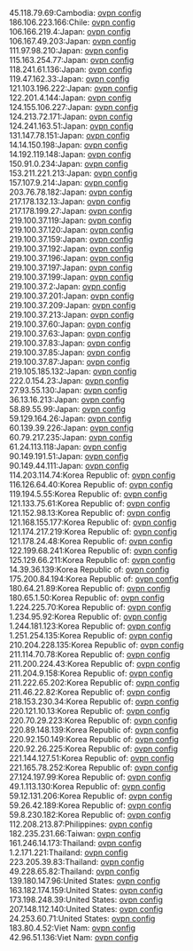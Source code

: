45.118.79.69:Cambodia: [ovpn config](vpn/45_118_79_69.ovpn)  
186.106.223.166:Chile: [ovpn config](vpn/186_106_223_166.ovpn)  
106.166.219.4:Japan: [ovpn config](vpn/106_166_219_4.ovpn)  
106.167.49.203:Japan: [ovpn config](vpn/106_167_49_203.ovpn)  
111.97.98.210:Japan: [ovpn config](vpn/111_97_98_210.ovpn)  
115.163.254.77:Japan: [ovpn config](vpn/115_163_254_77.ovpn)  
118.241.61.136:Japan: [ovpn config](vpn/118_241_61_136.ovpn)  
119.47.162.33:Japan: [ovpn config](vpn/119_47_162_33.ovpn)  
121.103.196.222:Japan: [ovpn config](vpn/121_103_196_222.ovpn)  
122.201.4.144:Japan: [ovpn config](vpn/122_201_4_144.ovpn)  
124.155.106.227:Japan: [ovpn config](vpn/124_155_106_227.ovpn)  
124.213.72.171:Japan: [ovpn config](vpn/124_213_72_171.ovpn)  
124.241.163.51:Japan: [ovpn config](vpn/124_241_163_51.ovpn)  
131.147.78.151:Japan: [ovpn config](vpn/131_147_78_151.ovpn)  
14.14.150.198:Japan: [ovpn config](vpn/14_14_150_198.ovpn)  
14.192.119.148:Japan: [ovpn config](vpn/14_192_119_148.ovpn)  
150.91.0.234:Japan: [ovpn config](vpn/150_91_0_234.ovpn)  
153.211.221.213:Japan: [ovpn config](vpn/153_211_221_213.ovpn)  
157.107.9.214:Japan: [ovpn config](vpn/157_107_9_214.ovpn)  
203.76.78.182:Japan: [ovpn config](vpn/203_76_78_182.ovpn)  
217.178.132.13:Japan: [ovpn config](vpn/217_178_132_13.ovpn)  
217.178.199.27:Japan: [ovpn config](vpn/217_178_199_27.ovpn)  
219.100.37.119:Japan: [ovpn config](vpn/219_100_37_119.ovpn)  
219.100.37.120:Japan: [ovpn config](vpn/219_100_37_120.ovpn)  
219.100.37.159:Japan: [ovpn config](vpn/219_100_37_159.ovpn)  
219.100.37.192:Japan: [ovpn config](vpn/219_100_37_192.ovpn)  
219.100.37.196:Japan: [ovpn config](vpn/219_100_37_196.ovpn)  
219.100.37.197:Japan: [ovpn config](vpn/219_100_37_197.ovpn)  
219.100.37.199:Japan: [ovpn config](vpn/219_100_37_199.ovpn)  
219.100.37.2:Japan: [ovpn config](vpn/219_100_37_2.ovpn)  
219.100.37.201:Japan: [ovpn config](vpn/219_100_37_201.ovpn)  
219.100.37.209:Japan: [ovpn config](vpn/219_100_37_209.ovpn)  
219.100.37.213:Japan: [ovpn config](vpn/219_100_37_213.ovpn)  
219.100.37.60:Japan: [ovpn config](vpn/219_100_37_60.ovpn)  
219.100.37.63:Japan: [ovpn config](vpn/219_100_37_63.ovpn)  
219.100.37.83:Japan: [ovpn config](vpn/219_100_37_83.ovpn)  
219.100.37.85:Japan: [ovpn config](vpn/219_100_37_85.ovpn)  
219.100.37.87:Japan: [ovpn config](vpn/219_100_37_87.ovpn)  
219.105.185.132:Japan: [ovpn config](vpn/219_105_185_132.ovpn)  
222.0.154.23:Japan: [ovpn config](vpn/222_0_154_23.ovpn)  
27.93.55.130:Japan: [ovpn config](vpn/27_93_55_130.ovpn)  
36.13.16.213:Japan: [ovpn config](vpn/36_13_16_213.ovpn)  
58.89.55.99:Japan: [ovpn config](vpn/58_89_55_99.ovpn)  
59.129.164.26:Japan: [ovpn config](vpn/59_129_164_26.ovpn)  
60.139.39.226:Japan: [ovpn config](vpn/60_139_39_226.ovpn)  
60.79.217.235:Japan: [ovpn config](vpn/60_79_217_235.ovpn)  
61.24.113.118:Japan: [ovpn config](vpn/61_24_113_118.ovpn)  
90.149.191.51:Japan: [ovpn config](vpn/90_149_191_51.ovpn)  
90.149.44.111:Japan: [ovpn config](vpn/90_149_44_111.ovpn)  
114.203.114.74:Korea Republic of: [ovpn config](vpn/114_203_114_74.ovpn)  
116.126.64.40:Korea Republic of: [ovpn config](vpn/116_126_64_40.ovpn)  
119.194.5.55:Korea Republic of: [ovpn config](vpn/119_194_5_55.ovpn)  
121.133.75.61:Korea Republic of: [ovpn config](vpn/121_133_75_61.ovpn)  
121.152.98.13:Korea Republic of: [ovpn config](vpn/121_152_98_13.ovpn)  
121.168.155.177:Korea Republic of: [ovpn config](vpn/121_168_155_177.ovpn)  
121.174.217.219:Korea Republic of: [ovpn config](vpn/121_174_217_219.ovpn)  
121.178.24.48:Korea Republic of: [ovpn config](vpn/121_178_24_48.ovpn)  
122.199.68.241:Korea Republic of: [ovpn config](vpn/122_199_68_241.ovpn)  
125.129.66.211:Korea Republic of: [ovpn config](vpn/125_129_66_211.ovpn)  
14.39.36.139:Korea Republic of: [ovpn config](vpn/14_39_36_139.ovpn)  
175.200.84.194:Korea Republic of: [ovpn config](vpn/175_200_84_194.ovpn)  
180.64.21.89:Korea Republic of: [ovpn config](vpn/180_64_21_89.ovpn)  
180.65.1.50:Korea Republic of: [ovpn config](vpn/180_65_1_50.ovpn)  
1.224.225.70:Korea Republic of: [ovpn config](vpn/1_224_225_70.ovpn)  
1.234.95.92:Korea Republic of: [ovpn config](vpn/1_234_95_92.ovpn)  
1.244.181.123:Korea Republic of: [ovpn config](vpn/1_244_181_123.ovpn)  
1.251.254.135:Korea Republic of: [ovpn config](vpn/1_251_254_135.ovpn)  
210.204.228.135:Korea Republic of: [ovpn config](vpn/210_204_228_135.ovpn)  
211.114.70.78:Korea Republic of: [ovpn config](vpn/211_114_70_78.ovpn)  
211.200.224.43:Korea Republic of: [ovpn config](vpn/211_200_224_43.ovpn)  
211.204.9.158:Korea Republic of: [ovpn config](vpn/211_204_9_158.ovpn)  
211.222.65.202:Korea Republic of: [ovpn config](vpn/211_222_65_202.ovpn)  
211.46.22.82:Korea Republic of: [ovpn config](vpn/211_46_22_82.ovpn)  
218.153.230.34:Korea Republic of: [ovpn config](vpn/218_153_230_34.ovpn)  
220.121.10.13:Korea Republic of: [ovpn config](vpn/220_121_10_13.ovpn)  
220.70.29.223:Korea Republic of: [ovpn config](vpn/220_70_29_223.ovpn)  
220.89.148.139:Korea Republic of: [ovpn config](vpn/220_89_148_139.ovpn)  
220.92.150.149:Korea Republic of: [ovpn config](vpn/220_92_150_149.ovpn)  
220.92.26.225:Korea Republic of: [ovpn config](vpn/220_92_26_225.ovpn)  
221.144.127.51:Korea Republic of: [ovpn config](vpn/221_144_127_51.ovpn)  
221.165.78.252:Korea Republic of: [ovpn config](vpn/221_165_78_252.ovpn)  
27.124.197.99:Korea Republic of: [ovpn config](vpn/27_124_197_99.ovpn)  
49.1.113.130:Korea Republic of: [ovpn config](vpn/49_1_113_130.ovpn)  
59.12.131.206:Korea Republic of: [ovpn config](vpn/59_12_131_206.ovpn)  
59.26.42.189:Korea Republic of: [ovpn config](vpn/59_26_42_189.ovpn)  
59.8.230.182:Korea Republic of: [ovpn config](vpn/59_8_230_182.ovpn)  
112.208.213.87:Philippines: [ovpn config](vpn/112_208_213_87.ovpn)  
182.235.231.66:Taiwan: [ovpn config](vpn/182_235_231_66.ovpn)  
161.246.14.173:Thailand: [ovpn config](vpn/161_246_14_173.ovpn)  
1.2.171.221:Thailand: [ovpn config](vpn/1_2_171_221.ovpn)  
223.205.39.83:Thailand: [ovpn config](vpn/223_205_39_83.ovpn)  
49.228.65.82:Thailand: [ovpn config](vpn/49_228_65_82.ovpn)  
139.180.147.96:United States: [ovpn config](vpn/139_180_147_96.ovpn)  
163.182.174.159:United States: [ovpn config](vpn/163_182_174_159.ovpn)  
173.198.248.39:United States: [ovpn config](vpn/173_198_248_39.ovpn)  
207.148.112.140:United States: [ovpn config](vpn/207_148_112_140.ovpn)  
24.253.60.71:United States: [ovpn config](vpn/24_253_60_71.ovpn)  
183.80.4.52:Viet Nam: [ovpn config](vpn/183_80_4_52.ovpn)  
42.96.51.136:Viet Nam: [ovpn config](vpn/42_96_51_136.ovpn)  
